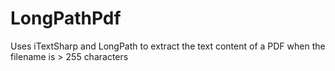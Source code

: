 # LongPathPdf
Uses iTextSharp and LongPath to extract the text content of a PDF when the filename is > 255 characters
